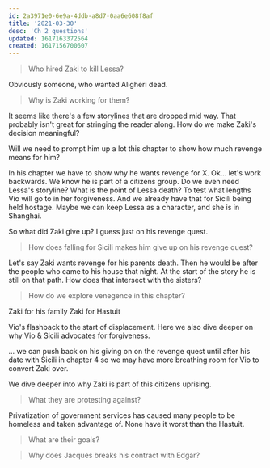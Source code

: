 ```yaml
---
id: 2a3971e0-6e9a-4ddb-a8d7-0aa6e608f8af
title: '2021-03-30'
desc: 'Ch 2 questions'
updated: 1617163372564
created: 1617156700607
---
```


> Who hired Zaki to kill Lessa?

Obviously someone, who wanted Aligheri dead.

> Why is Zaki working for them?

It seems like there's a few storylines that are dropped mid way.
That probably isn't great for stringing the reader along.
How do we make Zaki's decision meaningful?

Will we need to prompt him up a lot this chapter to show how much revenge means for him?

In his chapter we have to show why he wants revenge for X.
Ok... let's work backwards. We know he is part of a citizens group. Do we even need Lessa's storyline?
What is the point of Lessa death? To test what lengths Vio will go to in her forgiveness. And we already have that for Sicili being held hostage. Maybe we can keep Lessa as a character, and she is in Shanghai.

So what did Zaki give up? I guess just on his revenge quest.

> How does falling for Sicili makes him give up on his revenge quest?

Let's say Zaki wants revenge for his parents death. Then he would be after the people who came to his house that night.
At the start of the story he is still on that path.
How does that intersect with the sisters?

> How do we explore venegence in this chapter?

Zaki for his family
Zaki for Hastuit

Vio's flashback to the start of displacement. Here we also dive deeper on why Vio & Sicili advocates for forgiveness.

... we can push back on his giving on on the revenge quest until after his date with Sicili in chapter 4 so we may have more breathing room for Vio to convert Zaki over.

We dive deeper into why Zaki is part of this citizens uprising. 

> What they are protesting against?

Privatization of government services has caused many people to be homeless and taken advantage of. None have it worst than the Hastuit. 

> What are their goals?


> Why does Jacques breaks his contract with Edgar?
